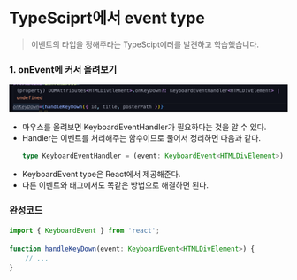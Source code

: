 # TypeSciprt에서 event type
>이벤트의 타입을 정해주라는 TypeScipt에러를 발견하고 학습했습니다.

### 1. onEvent에 커서 올려보기
![onEvent 커서](./images/EventType.png)
- 마우스를 올려보면 KeyboardEventHandler<HTMLDivElement>가 필요하다는 것을 알 수 있다.
- Handler는 이벤트를 처리해주는 함수이므로 풀어서 정리하면 다음과 같다.
    ```typescript
    type KeyboardEventHandler = (event: KeyboardEvent<HTMLDivElement>) => void;
    ```
- KeyboardEvent type은 React에서 제공해준다.
- 다른 이벤트와 태그에서도 똑같은 방법으로 해결하면 된다.

### 완성코드
```typescript
import { KeyboardEvent } from 'react';

function handleKeyDown(event: KeyboardEvent<HTMLDivElement>) {
    // ...
}
```
